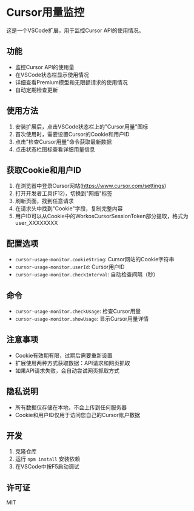 # Cursor用量监控

这是一个VSCode扩展，用于监控Cursor API的使用情况。

## 功能

- 监控Cursor API的使用量
- 在VSCode状态栏显示使用情况
- 详细查看Premium模型和无限额请求的使用情况
- 自动定期检查更新

## 使用方法

1. 安装扩展后，点击VSCode状态栏上的"Cursor用量"图标
2. 首次使用时，需要设置Cursor的Cookie和用户ID
3. 点击"检查Cursor用量"命令获取最新数据
4. 点击状态栏图标查看详细用量信息

## 获取Cookie和用户ID

1. 在浏览器中登录Cursor网站(https://www.cursor.com/settings)
2. 打开开发者工具(F12)，切换到"网络"标签
3. 刷新页面，找到任意请求
4. 在请求头中找到"Cookie"字段，复制完整内容
5. 用户ID可以从Cookie中的WorkosCursorSessionToken部分提取，格式为user_XXXXXXXX

## 配置选项

- `cursor-usage-monitor.cookieString`: Cursor网站的Cookie字符串
- `cursor-usage-monitor.userId`: Cursor用户ID
- `cursor-usage-monitor.checkInterval`: 自动检查间隔（秒）

## 命令

- `cursor-usage-monitor.checkUsage`: 检查Cursor用量
- `cursor-usage-monitor.showUsage`: 显示Cursor用量详情

## 注意事项

- Cookie有效期有限，过期后需要重新设置
- 扩展使用两种方式获取数据：API请求和网页抓取
- 如果API请求失败，会自动尝试网页抓取方式

## 隐私说明

- 所有数据仅存储在本地，不会上传到任何服务器
- Cookie和用户ID仅用于访问您自己的Cursor账户数据

## 开发

1. 克隆仓库
2. 运行 `npm install` 安装依赖
3. 在VSCode中按F5启动调试

## 许可证

MIT